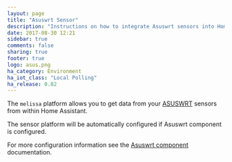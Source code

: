 ```yaml
---
layout: page
title: "Asuswrt Sensor"
description: "Instructions on how to integrate Asuswrt sensors into Home Assistant."
date: 2017-08-30 12:21
sidebar: true
comments: false
sharing: true
footer: true
logo: asus.png
ha_category: Environment
ha_iot_class: "Local Polling"
ha_release: 0.82
---
```


The `melissa` platform allows you to get data from your [ASUSWRT](http://event.asus.com/2013/nw/ASUSWRT/) sensors from within Home Assistant.
  
The sensor platform will be automatically configured if Asuswrt component is configured.

For more configuration information see the [Asuswrt component](/components/asuswrt/) documentation.
